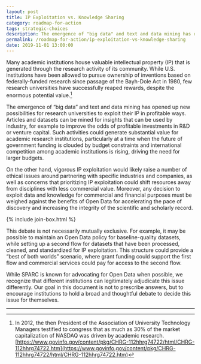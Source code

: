 ```yaml
---
layout: post
title: IP Exploitation vs. Knowledge Sharing
category: roadmap-for-action
tags: strategic-choices
description: The emergence of "big data" and text and data mining has opened up new possibilities for research universities to exploit their IP in profitable ways.
permalink: /roadmap-for-action/ip-exploitation-vs-knowledge-sharing
date: 2019-11-01 13:00:00
---
```

Many academic institutions house valuable intellectual property (IP) that is generated through the research activity of its community. While U.S. institutions have been allowed to pursue ownership of inventions based on federally-funded research since passage of the Bayh-Dole Act in 1980, few research universities have successfully reaped rewards, despite the enormous potential value.[^13]

The emergence of “big data” and text and data mining has opened up new possibilities for research universities to exploit their IP in profitable ways. Articles and datasets can be mined for insights that can be used by industry, for example to improve the odds of profitable investments in R&D or venture capital. Such activities could generate substantial value for academic research institutions, particularly at a time when the future of government funding is clouded by budget constraints and international competition among academic institutions is rising, driving the need for larger budgets.

On the other hand, vigorous IP exploitation would likely raise a number of ethical issues around partnering with specific industries and companies, as well as concerns that prioritizing IP exploitation could shift resources away from disciplines with less commercial value. Moreover, any decision to exploit data and knowledge for commercial and financial purposes must be weighed against the benefits of Open Data for accelerating the pace of discovery and increasing the integrity of the scientific and scholarly record.

{% include join-box.html %}

This debate is not necessarily mutually exclusive. For example, it may be possible to maintain an Open Data policy for baseline-quality datasets, while setting up a second flow for datasets that have been processed, cleaned, and standardized for IP exploitation. This structure could provide a “best of both worlds” scenario, where grant funding could support the first flow and commercial services could pay for access to the second flow.

While SPARC is known for advocating for Open Data when possible, we recognize that different institutions can legitimately adjudicate this issue differently. Our goal in this document is not to prescribe answers, but to encourage institutions to hold a broad and thoughtful debate to decide this issue for themselves.

***

[^13]: In 2012, the then President of the Association of University Technology Managers testified to congress that as much as 30% of the market capitalization of NASDAQ was driven by academic research. [https://www.govinfo.gov/content/pkg/CHRG-112hhrg74722/html/CHRG-112hhrg74722.htm](https://www.govinfo.gov/content/pkg/CHRG-112hhrg74722/html/CHRG-112hhrg74722.htm)
